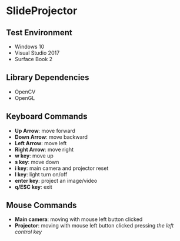# SlideProjector

 
  
  
  
## Test Environment
  * Windows 10
  * Visual Studio 2017
  * Surface Book 2
  
## Library Dependencies
  * OpenCV
  * OpenGL

## Keyboard Commands
  * **Up Arrow**: move forward
  * **Down Arrow**: move backward
  * **Left Arrow**: move left
  * **Right Arrow**: move right
  * **w key**: move up
  * **s key**: move down
  * **i key**: main camera and projector reset
  * **l key**: light turn on/off
  * **enter key**: project an image/video
  * **q/ESC key**: exit

## Mouse Commands
  * **Main camera**: moving with mouse left button clicked
  * **Projector**: moving with mouse left button clicked pressing *the left control key*

